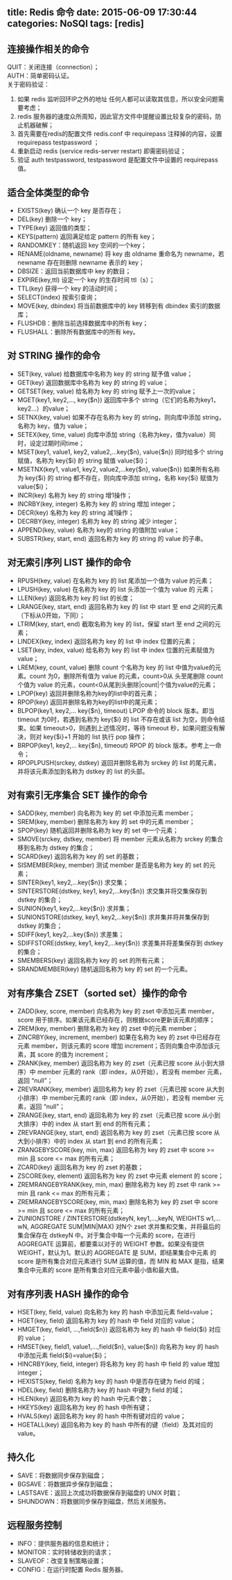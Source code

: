 title: Redis 命令
date: 2015-06-09 17:30:44
categories: NoSQl
tags: [redis]
---

## 连接操作相关的命令

QUIT：关闭连接（connection）；  
AUTH：简单密码认证。  
关于密码验证：  

1. 如果 redis 监听回环IP之外的地址 任何人都可以读取其信息，所以安全问题需要考虑；
2. redis 服务器的速度众所周知，因此官方文件中提醒设置比较复杂的密码，防止机器破解；
3. 首先需要在redis的配置文件 redis.conf 中 requirepass 注释掉的内容，设置 requirepass testpassword ；
4. 重新启动 redis (service redis-server restart) 即需密码验证；
5. 验证 auth testpassword, testpassword 是配置文件中设置的 requirepass 值。

## 适合全体类型的命令

* EXISTS(key) 确认一个 key 是否存在；  
* DEL(key) 删除一个 key；  
* TYPE(key) 返回值的类型；  
* KEYS(pattern) 返回满足给定 pattern 的所有 key；  
* RANDOMKEY：随机返回 key 空间的一个key；  
* RENAME(oldname, newname) 将 key 由 oldname 重命名为 newname，若 newname 存在则删除 newname 表示的 key；  
* DBSIZE：返回当前数据库中 key 的数目；  
* EXPIRE(key,ttl) 设定一个 key 的生存时间 ttl（s）；  
* TTL(key) 获得一个 key 的活动时间；  
* SELECT(index) 按索引查询；  
* MOVE(key, dbindex) 将当前数据库中的 key 转移到有 dbindex 索引的数据库；  
* FLUSHDB：删除当前选择数据库中的所有 key；  
* FLUSHALL：删除所有数据库中的所有 key。  

## 对 STRING 操作的命令

* SET(key, value) 给数据库中名称为 key 的 string 赋予值 value；
* GET(key) 返回数据库中名称为 key 的 string 的 value；
* GETSET(key, value) 给名称为 key 的 string 赋予上一次的value；
* MGET(key1, key2,…, key{$n}) 返回库中多个 string（它们的名称为key1，key2…）的value；
* SETNX(key, value) 如果不存在名称为 key 的 string，则向库中添加 string，名称为 key，值为 value；
* SETEX(key, time, value) 向库中添加 string（名称为key，值为value）同时，设定过期时间time；
* MSET(key1, value1, key2, value2,…key{$n}, value{$n}) 同时给多个 string 赋值，名称为 key{$i} 的 string 赋值 value{$i}；
* MSETNX(key1, value1, key2, value2,…key{$n}, value{$n}) 如果所有名称为 key{$i} 的 string 都不存在，则向库中添加 string，名称 key{$i} 赋值为 value{$i}；
* INCR(key) 名称为 key 的 string 增1操作；
* INCRBY(key, integer) 名称为 key 的 string 增加 integer；
* DECR(key) 名称为 key 的 string 减1操作；
* DECRBY(key, integer) 名称为 key 的 string 减少 integer；
* APPEND(key, value) 名称为 key的 string 的值附加 value；
* SUBSTR(key, start, end) 返回名称为 key 的 string 的 value 的子串。

## 对无索引序列 LIST 操作的命令

* RPUSH(key, value) 在名称为 key 的 list 尾添加一个值为 value 的元素；
* LPUSH(key, value) 在名称为 key 的 list 头添加一个值为 value 的 元素；
* LLEN(key) 返回名称为 key 的 list 的长度；
* LRANGE(key, start, end) 返回名称为 key 的 list 中 start 至 end 之间的元素（下标从0开始，下同）；
* LTRIM(key, start, end) 截取名称为 key 的 list，保留 start 至 end 之间的元素；
* LINDEX(key, index) 返回名称为 key 的 list 中 index 位置的元素；
* LSET(key, index, value) 给名称为 key 的 list 中 index 位置的元素赋值为 value；
* LREM(key, count, value) 删除 count 个名称为 key 的 list 中值为value的元素。count 为0，删除所有值为 value 的元素，count>0从 头至尾删除 count 个值为 value 的元素，count<0从尾到头删除|count|个值为value的元素；
* LPOP(key) 返回并删除名称为key的list中的首元素；
* RPOP(key) 返回并删除名称为key的list中的尾元素；
* BLPOP(key1, key2,… key{$n}, timeout) LPOP 命令的 block 版本。即当 timeout 为0时，若遇到名称为 key{$i} 的 list 不存在或该 list 为空，则命令结束。如果 timeout>0，则遇到上述情况时，等待 timeout 秒，如果问题没有解决，则对 key{$i}+1 开始的 list 执行 pop 操作；
* BRPOP(key1, key2,… key{$n}, timeout) RPOP 的 block 版本。参考上一命令；
* RPOPLPUSH(srckey, dstkey) 返回并删除名称为 srckey 的 list 的尾元素，并将该元素添加到名称为 dstkey 的 list 的头部。

## 对有索引无序集合 SET 操作的命令

* SADD(key, member) 向名称为 key 的 set 中添加元素 member；
* SREM(key, member) 删除名称为 key 的 set 中的元素 member；
* SPOP(key) 随机返回并删除名称为 key 的 set 中一个元素；
* SMOVE(srckey, dstkey, member) 将 member 元素从名称为 srckey 的集合移到名称为 dstkey 的集合；
* SCARD(key) 返回名称为 key 的 set 的基数；
* SISMEMBER(key, member) 测试 member 是否是名称为 key 的 set 的元素；
* SINTER(key1, key2,…key{$n}) 求交集；
* SINTERSTORE(dstkey, key1, key2,…key{$n}) 求交集并将交集保存到 dstkey 的集合；
* SUNION(key1, key2,…key{$n}) 求并集；
* SUNIONSTORE(dstkey, key1, key2,…key{$n}) 求并集并将并集保存到 dstkey 的集合；
* SDIFF(key1, key2,…key{$n}) 求差集；
* SDIFFSTORE(dstkey, key1, key2,…key{$n}) 求差集并将差集保存到 dstkey 的集合；
* SMEMBERS(key) 返回名称为 key 的 set 的所有元素；
* SRANDMEMBER(key) 随机返回名称为 key 的 set 的一个元素。

## 对有序集合 ZSET（sorted set）操作的命令

* ZADD(key, score, member) 向名称为 key 的 zset 中添加元素 member，score 用于排序。如果该元素已经存在，则根据score更新该元素的顺序；
* ZREM(key, member) 删除名称为 key 的 zset 中的元素 member；
* ZINCRBY(key, increment, member) 如果在名称为 key 的 zset 中已经存在元素 member，则该元素的 score 增加 increment；否则向集合中添加该元素，其 score 的值为 increment；
* ZRANK(key, member) 返回名称为 key 的 zset（元素已按 score 从小到大排序）中 member 元素的 rank（即 index，从0开始），若没有 member 元素，返回 “null”；
* ZREVRANK(key, member) 返回名称为 key 的 zset（元素已按 score 从大到小排序）中 member元素的 rank（即 index，从0开始），若没有 member 元素，返回 “null”；
* ZRANGE(key, start, end) 返回名称为 key 的 zset（元素已按 score 从小到大排序）中的 index 从 start 到 end 的所有元素；
* ZREVRANGE(key, start, end) 返回名称为 key 的 zset（元素已按 score 从大到小排序）中的 index 从 start 到 end 的所有元素；
* ZRANGEBYSCORE(key, min, max) 返回名称为 key 的 zset 中 score >= min 且 score <= max 的所有元素；
* ZCARD(key) 返回名称为 key 的 zset 的基数；
* ZSCORE(key, element) 返回名称为 key 的 zset 中元素 element 的 score；
* ZREMRANGEBYRANK(key, min, max) 删除名称为 key 的 zset 中 rank >= min 且 rank <= max 的所有元素；
* ZREMRANGEBYSCORE(key, min, max) 删除名称为 key 的 zset 中 score >= min 且 score <= max 的所有元素；
* ZUNIONSTORE / ZINTERSTORE(dstkeyN, key1,…,keyN, WEIGHTS w1,…wN, AGGREGATE SUM|MIN|MAX) 对N个 zset 求并集和交集，并将最后的集合保存在 dstkeyN 中。对于集合中每一个元素的 score，在进行 AGGREGATE 运算前，都要乘以对于的 WEIGHT 参数。如果没有提供 WEIGHT，默认为1。默认的 AGGREGATE 是 SUM，即结果集合中元素 的 score 是所有集合对应元素进行 SUM 运算的值，而 MIN 和 MAX 是指，结果集合中元素的 score 是所有集合对应元素中最小值和最大值。

## 对有序列表 HASH 操作的命令

* HSET(key, field, value) 向名称为 key 的 hash 中添加元素 field=value；
* HGET(key, field) 返回名称为 key 的 hash 中 field 对应的 value；
* HMGET(key, field1, …,field{$n}) 返回名称为 key 的 hash 中 field{$i} 对应的 value；
* HMSET(key, field1, value1,…,field{$n}, value{$n}) 向名称为 key 的 hash 中添加元素 field{$i}=value{$i}；
* HINCRBY(key, field, integer) 将名称为 key 的 hash 中 field 的 value 增加 integer；
* HEXISTS(key, field) 名称为 key 的 hash 中是否存在键为 field 的域；
* HDEL(key, field) 删除名称为 key 的 hash 中键为 field 的域；
* HLEN(key) 返回名称为 key 的 hash 中元素个数；
* HKEYS(key) 返回名称为 key 的 hash 中所有键；
* HVALS(key) 返回名称为 key 的 hash 中所有键对应的 value；
* HGETALL(key) 返回名称为 key 的 hash 中所有的键（field）及其对应的 value。

## 持久化

* SAVE：将数据同步保存到磁盘；
* BGSAVE：将数据异步保存到磁盘；
* LASTSAVE：返回上次成功将数据保存到磁盘的 UNIX 时戳；
* SHUNDOWN：将数据同步保存到磁盘，然后关闭服务。

## 远程服务控制

* INFO：提供服务器的信息和统计；
* MONITOR：实时转储收到的请求；
* SLAVEOF：改变复制策略设置；
* CONFIG：在运行时配置 Redis 服务器。